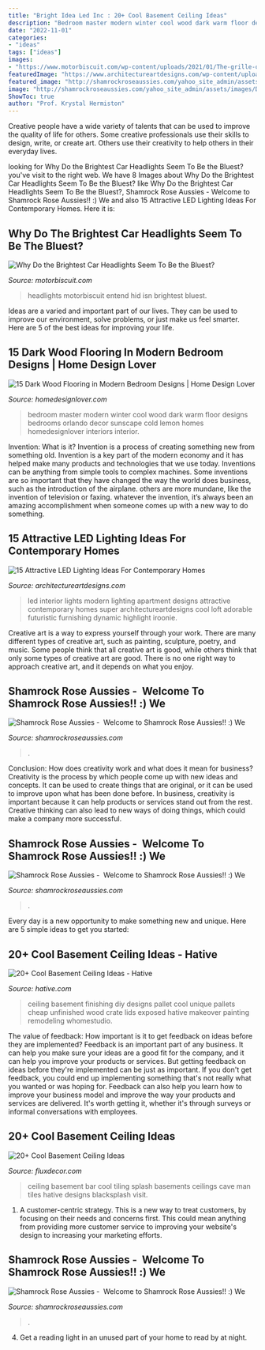 ```yaml
---
title: "Bright Idea Led Inc : 20+ Cool Basement Ceiling Ideas"
description: "Bedroom master modern winter cool wood dark warm floor designs bedrooms orlando decor sunscape cold lemon homes homedesignlover interiors interior"
date: "2022-11-01"
categories:
- "ideas"
tags: ["ideas"]
images:
- "https://www.motorbiscuit.com/wp-content/uploads/2021/01/The-grille-of-a-modified-2017-Dodge-Challenger-with-blue-LED-headlights.jpg"
featuredImage: "https://www.architectureartdesigns.com/wp-content/uploads/2015/05/1125.jpg"
featured_image: "http://shamrockroseaussies.com/yahoo_site_admin/assets/images/DSC_0152.176182016_std.JPG"
image: "http://shamrockroseaussies.com/yahoo_site_admin/assets/images/DSC_0152.176182016_std.JPG"
ShowToc: true
author: "Prof. Krystal Hermiston"
---
```



Creative people have a wide variety of talents that can be used to improve the quality of life for others. Some creative professionals use their skills to design, write, or create art. Others use their creativity to help others in their everyday lives.

	

		
looking for Why Do the Brightest Car Headlights Seem To Be the Bluest? you've visit to the right web. We have 8 Images about Why Do the Brightest Car Headlights Seem To Be the Bluest? like Why Do the Brightest Car Headlights Seem To Be the Bluest?, Shamrock Rose Aussies - ﻿﻿﻿ Welcome to Shamrock Rose Aussies!! :) We and also 15 Attractive LED Lighting Ideas For Contemporary Homes. Here it is:
		
    
## Why Do The Brightest Car Headlights Seem To Be The Bluest?

<img loading=lazy src="https://www.motorbiscuit.com/wp-content/uploads/2021/01/The-grille-of-a-modified-2017-Dodge-Challenger-with-blue-LED-headlights.jpg" onerror="this.onerror=null;this.src='https://tse1.mm.bing.net/th?id=OIP.akb8Zj4XuA1QgO46tREAhgHaE8&amp;pid=15.1';" alt="Why Do the Brightest Car Headlights Seem To Be the Bluest?">

_Source: motorbiscuit.com_

>headlights motorbiscuit entend hid isn brightest bluest. 

	

Ideas are a varied and important part of our lives. They can be used to improve our environment, solve problems, or just make us feel smarter. Here are 5 of the best ideas for improving your life.

    
## 15 Dark Wood Flooring In Modern Bedroom Designs | Home Design Lover

<img loading=lazy src="https://homedesignlover.com/wp-content/uploads/2014/05/11-master.jpg" onerror="this.onerror=null;this.src='https://tse2.mm.bing.net/th?id=OIP.OS_0FrAhPQ1oa8Cuo5PcwQHaEw&amp;pid=15.1';" alt="15 Dark Wood Flooring in Modern Bedroom Designs | Home Design Lover">

_Source: homedesignlover.com_

>bedroom master modern winter cool wood dark warm floor designs bedrooms orlando decor sunscape cold lemon homes homedesignlover interiors interior. 

	

Invention: What is it?
Invention is a process of creating something new from something old. Invention is a key part of the modern economy and it has helped make many products and technologies that we use today. Inventions can be anything from simple tools to complex machines. Some inventions are so important that they have changed the way the world does business, such as the introduction of the airplane. others are more mundane, like the invention of television or faxing. whatever the invention, it’s always been an amazing accomplishment when someone comes up with a new way to do something.

    
## 15 Attractive LED Lighting Ideas For Contemporary Homes

<img loading=lazy src="https://www.architectureartdesigns.com/wp-content/uploads/2015/05/1125.jpg" onerror="this.onerror=null;this.src='https://tse3.mm.bing.net/th?id=OIP.beUNuHshx8WSFU--ooa3BwHaE8&amp;pid=15.1';" alt="15 Attractive LED Lighting Ideas For Contemporary Homes">

_Source: architectureartdesigns.com_

>led interior lights modern lighting apartment designs attractive contemporary homes super architectureartdesigns cool loft adorable futuristic furnishing dynamic highlight iroonie. 

	

Creative art is a way to express yourself through your work. There are many different types of creative art, such as painting, sculpture, poetry, and music. Some people think that all creative art is good, while others think that only some types of creative art are good. There is no one right way to approach creative art, and it depends on what you enjoy.

    
## Shamrock Rose Aussies - ﻿﻿﻿ Welcome To Shamrock Rose Aussies!! :) We

<img loading=lazy src="http://shamrockroseaussies.com/yahoo_site_admin/assets/images/DSC_0051.262172820_std.JPG" onerror="this.onerror=null;this.src='https://tse1.mm.bing.net/th?id=OIP.OHaz8AmEybBuV7KBjPCGpQHaGJ&amp;pid=15.1';" alt="Shamrock Rose Aussies - ﻿﻿﻿ Welcome to Shamrock Rose Aussies!! :) We">

_Source: shamrockroseaussies.com_

>. 

	

Conclusion: How does creativity work and what does it mean for business?
Creativity is the process by which people come up with new ideas and concepts. It can be used to create things that are original, or it can be used to improve upon what has been done before. In business, creativity is important because it can help products or services stand out from the rest. Creative thinking can also lead to new ways of doing things, which could make a company more successful.

    
## Shamrock Rose Aussies - ﻿﻿﻿ Welcome To Shamrock Rose Aussies!! :) We

<img loading=lazy src="http://shamrockroseaussies.com/yahoo_site_admin/assets/images/DSC_0152.176182016_std.JPG" onerror="this.onerror=null;this.src='https://tse1.mm.bing.net/th?id=OIP.vRi7D3a6s9fzxfQvZVy64wHaE-&amp;pid=15.1';" alt="Shamrock Rose Aussies - ﻿﻿﻿ Welcome to Shamrock Rose Aussies!! :) We">

_Source: shamrockroseaussies.com_

>. 

	

Every day is a new opportunity to make something new and unique. Here are 5 simple ideas to get you started: 

    
## 20+ Cool Basement Ceiling Ideas - Hative

<img loading=lazy src="https://hative.com/wp-content/uploads/2014/05/basement-ceiling-ideas/8-basement-ceiling-old-pallet-crate-lids.jpg" onerror="this.onerror=null;this.src='https://tse3.mm.bing.net/th?id=OIP._k03zU26J4I17ADyjXtqvwHaJ4&amp;pid=15.1';" alt="20+ Cool Basement Ceiling Ideas - Hative">

_Source: hative.com_

>ceiling basement finishing diy designs pallet cool unique pallets cheap unfinished wood crate lids exposed hative makeover painting remodeling whomestudio. 

	

The value of feedback: How important is it to get feedback on ideas before they are implemented?
Feedback is an important part of any business. It can help you make sure your ideas are a good fit for the company, and it can help you improve your products or services. But getting feedback on ideas before they're implemented can be just as important. If you don't get feedback, you could end up implementing something that's not really what you wanted or was hoping for. Feedback can also help you learn how to improve your business model and improve the way your products and services are delivered. It's worth getting it, whether it's through surveys or informal conversations with employees.

    
## 20+ Cool Basement Ceiling Ideas

<img loading=lazy src="https://fluxdecor.com/wp-content/uploads/2014/05/basement-ceiling-ideas/12-black-splash-tiling-as-ceiling.jpg" onerror="this.onerror=null;this.src='https://tse1.mm.bing.net/th?id=OIP.YG5JfZZzDcxuNy4W0UOshwHaLH&amp;pid=15.1';" alt="20+ Cool Basement Ceiling Ideas">

_Source: fluxdecor.com_

>ceiling basement bar cool tiling splash basements ceilings cave man tiles hative designs blacksplash visit. 

	

1. A customer-centric strategy. This is a new way to treat customers, by focusing on their needs and concerns first. This could mean anything from providing more customer service to improving your website's design to increasing your marketing efforts.

    
## Shamrock Rose Aussies - ﻿﻿﻿ Welcome To Shamrock Rose Aussies!! :) We

<img loading=lazy src="http://shamrockroseaussies.com/yahoo_site_admin/assets/images/DSC_0203.176182644_std.JPG" onerror="this.onerror=null;this.src='https://tse4.mm.bing.net/th?id=OIP.OhRvwgrIcl7_HzbujZ9W4gHaEO&amp;pid=15.1';" alt="Shamrock Rose Aussies - ﻿﻿﻿ Welcome to Shamrock Rose Aussies!! :) We">

_Source: shamrockroseaussies.com_

>. 

	

4. Get a reading light in an unused part of your home to read by at night.

